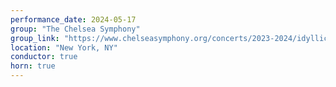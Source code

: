 ```yaml
---
performance_date: 2024-05-17
group: "The Chelsea Symphony"
group_link: "https://www.chelseasymphony.org/concerts/2023-2024/idyllic-echoes/"
location: "New York, NY"
conductor: true
horn: true
---
```


